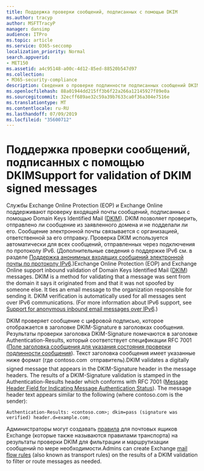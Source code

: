 ```yaml
---
title: Поддержка проверки сообщений, подписанных с помощью DKIM
ms.author: tracyp
author: MSFTTracyP
manager: dansimp
audience: ITPro
ms.topic: article
ms.service: O365-seccomp
localization_priority: Normal
search.appverid:
- MET150
ms.assetid: a4c95148-a00c-4d12-85ed-88520b547d97
ms.collection:
- M365-security-compliance
description: Сведения о проверке подлинности подписанных сообщений DKIM в Exchange Online Protection и Exchange Online
ms.openlocfilehash: 88a01944dd215ff3b6f22a266a12145927f89e0a
ms.sourcegitcommit: 32ecff689ae32c59a39b7633ca0f36a304e7516e
ms.translationtype: MT
ms.contentlocale: ru-RU
ms.lasthandoff: 07/09/2019
ms.locfileid: "35600712"
---
```

# <a name="support-for-validation-of-dkim-signed-messages"></a><span data-ttu-id="71b6d-103">Поддержка проверки сообщений, подписанных с помощью DKIM</span><span class="sxs-lookup"><span data-stu-id="71b6d-103">Support for validation of DKIM signed messages</span></span>

<span data-ttu-id="71b6d-p101">Службы Exchange Online Protection (EOP) и Exchange Online поддерживают проверку входящей почты сообщений, подписанных с помощью Domain Keys Identified Mail ([DKIM](https://www.rfc-editor.org/rfc/rfc6376.txt)). DKIM позволяет проверить, отправлено ли сообщение из заявленного домена и не подделали ли его. Сообщение электронной почты связывается с организацией, ответственной за его отправку. Проверка DKIM используется автоматически для всех сообщений, отправленных через подключения по протоколу IPv6. (Дополнительные сведения о поддержке IPv6 см. в разделе [Поддержка анонимных входящих сообщений электронной почты по протоколу IPv6](support-for-anonymous-inbound-email-messages-over-ipv6.md).)</span><span class="sxs-lookup"><span data-stu-id="71b6d-p101">Exchange Online Protection (EOP) and Exchange Online support inbound validation of Domain Keys Identified Mail ([DKIM](https://www.rfc-editor.org/rfc/rfc6376.txt)) messages. DKIM is a method for validating that a message was sent from the domain it says it originated from and that it was not spoofed by someone else. It ties an email message to the organization responsible for sending it. DKIM verification is automatically used for all messages sent over IPv6 communications. (For more information about IPv6 support, see [Support for anonymous inbound email messages over IPv6](support-for-anonymous-inbound-email-messages-over-ipv6.md).)</span></span>
  
<span data-ttu-id="71b6d-p102">DKIM проверяет сообщение с цифровой подписью, которое отображается в заголовке DKIM-Signature в заголовках сообщения. Результаты проверки заголовка DKIM-Signature помечаются в заголовке Authentication-Results, который соответствует спецификации RFC 7001 ([Поле заголовка сообщения для указания состояния проверки подлинности сообщения](https://www.rfc-editor.org/rfc/rfc7001.txt)). Текст заголовка сообщения имеет указанные ниже формат (где contoso.com  отправитель).</span><span class="sxs-lookup"><span data-stu-id="71b6d-p102">DKIM validates a digitally signed message that appears in the DKIM-Signature header in the message headers. The results of a DKIM-Signature validation is stamped in the Authentication-Results header which conforms with RFC 7001 ([Message Header Field for Indicating Message Authentication Status](https://www.rfc-editor.org/rfc/rfc7001.txt)). The message header text appears similar to the following (where contoso.com is the sender):</span></span>
  
 `Authentication-Results: <contoso.com>; dkim=pass (signature was verified) header.d=example.com;`
  
<span data-ttu-id="71b6d-112">Администраторы могут создавать [правила](http://technet.microsoft.com/library/743bd525-0ca2-426d-b76c-b4a052bc8886.aspx) для почтовых ящиков Exchange (которые также называются правилами транспорта) на результаты проверки DKIM для фильтрации и маршрутизации сообщений по мере необходимости.</span><span class="sxs-lookup"><span data-stu-id="71b6d-112">Admins can create Exchange [mail flow rules](http://technet.microsoft.com/library/743bd525-0ca2-426d-b76c-b4a052bc8886.aspx) (also known as transport rules) on the results of a DKIM validation to filter or route messages as needed.</span></span> 
  

